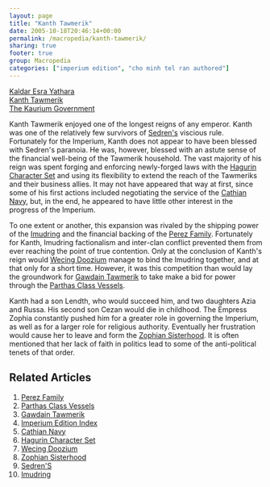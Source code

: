 ```yaml
---
layout: page
title: "Kanth Tawmerik"
date: 2005-10-18T20:46:14+00:00
permalink: /macropedia/kanth-tawmerik/
sharing: true
footer: true
group: Macropedia
categories: ["imperium edition", "cho minh tel ran authored"]
---
```


<div class='row'>
	<div class='col-md-4'><a href='/macropedia/kaldar-esra-yathara'>Kaldar Esra Yathara</a></div>
	<div class='col-md-4'><a href='/macropedia/kanth-tawmerik'>Kanth Tawmerik</a></div>
	<div class='col-md-4'><a href='/macropedia/kaurium-government'>The Kaurium Government</a></div>
</div>


Kanth Tawmerik enjoyed one of the longest reigns of any emperor. Kanth was one of the relatively few survivors of [Sedren's](/macropedia/sedren-tawmerik) viscious rule. Fortunately for the Imperium, Kanth does not appear to have been blessed with Sedren's paranoia. He was, however, blessed with an astute sense of the financial well-being of the Tawmerik household. The vast majority of his reign was spent forging and enforcing newly-forged laws with the [Hagurin Character Set](/macropedia/hagurin-character-set) and using its flexibility to extend the reach of the Tawmeriks and their business allies. It may not have appeared that way at first, since some of his first actions included negotiating the service of the [Cathian Navy](/macropedia/cathian-navy), but, in the end, he appeared to have little other interest in the progress of the Imperium.

To one extent or another, this expansion was rivaled by the shipping power of the [Imudring](/macropedia/imudring) and the financial backing of the [Perez Family](/macropedia/perez-family). Fortunately for Kanth, Imudring factionalism and inter-clan conflict prevented them from ever reaching the point of true contention. Only at the conclusion of Kanth's reign would [Wecing Doozium](/macropedia/wecing-doozium) manage to bind the Imudring together, and at that only for a short time. However, it was this competition than would lay the groundwork for [Gawdain Tawmerik](/macropedia/gawdain-tawmerik) to take make a bid for power through the [Parthas Class Vessels](/macropedia/parthas-class-vessels).

Kanth had a son Lendth, who would succeed him, and two daughters Azia and Russa. His second son Cezan would die in childhood. The Empress Zophia constantly pushed him for a greater role in governing the Imperium, as well as for a larger role for religious authority. Eventually her frustration would cause her to leave and form the [Zophian Sisterhood](/macropedia/zophian-sisterhood). It is often mentioned that her lack of faith in politics lead to some of the anti-political tenets of that order. 



## Related Articles

1. [Perez Family](/macropedia/perez-family)
2. [Parthas Class Vessels](/macropedia/parthas-class-vessels)
3. [Gawdain Tawmerik](/macropedia/gawdain-tawmerik)
4. [Imperium Edition Index](/macropedia/imperium-edition-index)
5. [Cathian Navy](/macropedia/cathian-navy)
6. [Hagurin Character Set](/macropedia/hagurin-character-set)
7. [Wecing Doozium](/macropedia/wecing-doozium)
8. [Zophian Sisterhood](/macropedia/zophian-sisterhood)
9. [Sedren'S](/macropedia/sedren-tawmerik)
10. [Imudring](/macropedia/imudring)


 
